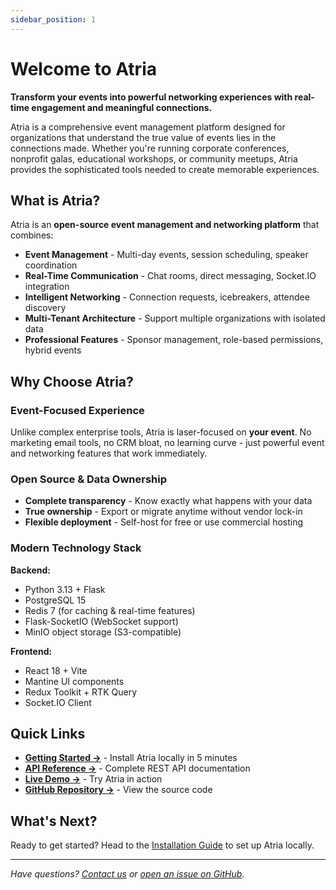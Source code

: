 ```yaml
---
sidebar_position: 1
---
```


# Welcome to Atria

**Transform your events into powerful networking experiences with real-time engagement and meaningful connections.**

Atria is a comprehensive event management platform designed for organizations that understand the true value of events lies in the connections made. Whether you're running corporate conferences, nonprofit galas, educational workshops, or community meetups, Atria provides the sophisticated tools needed to create memorable experiences.

## What is Atria?

Atria is an **open-source event management and networking platform** that combines:

- **Event Management** - Multi-day events, session scheduling, speaker coordination
- **Real-Time Communication** - Chat rooms, direct messaging, Socket.IO integration
- **Intelligent Networking** - Connection requests, icebreakers, attendee discovery
- **Multi-Tenant Architecture** - Support multiple organizations with isolated data
- **Professional Features** - Sponsor management, role-based permissions, hybrid events

## Why Choose Atria?

### Event-Focused Experience
Unlike complex enterprise tools, Atria is laser-focused on **your event**. No marketing email tools, no CRM bloat, no learning curve - just powerful event and networking features that work immediately.

### Open Source & Data Ownership
- **Complete transparency** - Know exactly what happens with your data
- **True ownership** - Export or migrate anytime without vendor lock-in
- **Flexible deployment** - Self-host for free or use commercial hosting

### Modern Technology Stack

**Backend:**
- Python 3.13 + Flask
- PostgreSQL 15
- Redis 7 (for caching & real-time features)
- Flask-SocketIO (WebSocket support)
- MinIO object storage (S3-compatible)

**Frontend:**
- React 18 + Vite
- Mantine UI components
- Redux Toolkit + RTK Query
- Socket.IO Client

## Quick Links

- **[Getting Started →](./getting-started/installation)** - Install Atria locally in 5 minutes
- **[API Reference →](https://atria.gg/new-swagger)** - Complete REST API documentation
- **[Live Demo →](https://atria.gg)** - Try Atria in action
- **[GitHub Repository →](https://github.com/thesubtleties/atria)** - View the source code

## What's Next?

Ready to get started? Head to the [Installation Guide](./getting-started/installation) to set up Atria locally.

---

_Have questions? [Contact us](mailto:steven@sbtl.dev) or [open an issue on GitHub](https://github.com/thesubtleties/atria/issues)._
